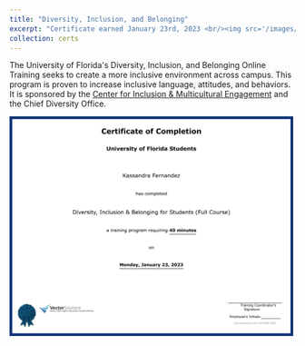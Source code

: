 ```yaml
---
title: "Diversity, Inclusion, and Belonging"
excerpt: "Certificate earned January 23rd, 2023 <br/><img src='/images/DIBCert.png' width=500>"
collection: certs
---
```


The University of Florida's Diversity, Inclusion, and Belonging Online Training seeks to create a more inclusive environment across campus. This program is proven to increase inclusive language, attitudes, and behaviors. It is sponsored by the [Center for Inclusion & Multicultural Engagement](https://multicultural.ufl.edu/) and the Chief Diversity Office.

<img src='/images/DIBCert.png' width=500>
